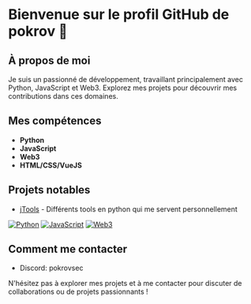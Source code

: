 # Bienvenue sur le profil GitHub de pokrov 👋

## À propos de moi
Je suis un passionné de développement, travaillant principalement avec Python, JavaScript et Web3. Explorez mes projets pour découvrir mes contributions dans ces domaines.

## Mes compétences
- **Python**
- **JavaScript**
- **Web3**
- **HTML/CSS/VueJS**

## Projets notables
- [jTools](lien_vers_le_projet_1) - Différents tools en python qui me servent personnellement



[![Python](https://img.shields.io/badge/Python-3.x-blue.svg)](https://www.python.org/)
[![JavaScript](https://img.shields.io/badge/JavaScript-ES6-yellow.svg)](https://developer.mozilla.org/en-US/docs/Web/JavaScript)
[![Web3](https://img.shields.io/badge/Web3-Blockchain-orange.svg)](lien_vers_la_documentation_web3)

## Comment me contacter
- Discord: pokrovsec

N'hésitez pas à explorer mes projets et à me contacter pour discuter de collaborations ou de projets passionnants !
